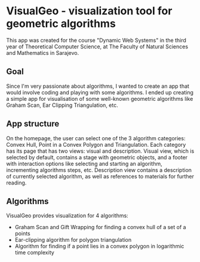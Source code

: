 # VisualGeo - visualization tool for geometric algorithms

This app was created for the course "Dynamic Web Systems" in the third year of Theoretical Computer Science, at The Faculty of Natural Sciences and Mathematics in Sarajevo.

## Goal

Since I'm very passionate about algorithms, I wanted to create an app that would involve coding and playing with some algorithms.
I ended up creating a simple app for visualisation of some well-known geometric algorithms like Graham Scan, Ear Clipping Triangulation, etc.

## App structure

On the homepage, the user can select one of the 3 algorithm categories: Convex Hull, Point in a Convex Polygon and Triangulation. Each category has its page that has two views: visual and description. Visual view, which is selected by default, contains a stage with geometric objects, and a footer with interaction options like selecting and starting an algorithm, incrementing algorithms steps, etc. Description view contains a description of currently selected algorithm, as well as references to materials for further reading.

## Algorithms

VisualGeo provides visualization for 4 algorithms: 
- Graham Scan and Gift Wrapping for finding a convex hull of a set of a points
- Ear-clipping algorithm for polygon triangulation
- Algorithm for finding if a point lies in a convex polygon in logarithmic time complexity
